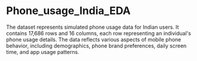 # Phone_usage_India_EDA

The dataset represents simulated phone usage data for Indian users. It contains 17,686 rows and 16 columns, each row representing an individual's phone usage details. The data reflects various aspects of mobile phone behavior, including demographics, phone brand preferences, daily screen time, and app usage patterns.
